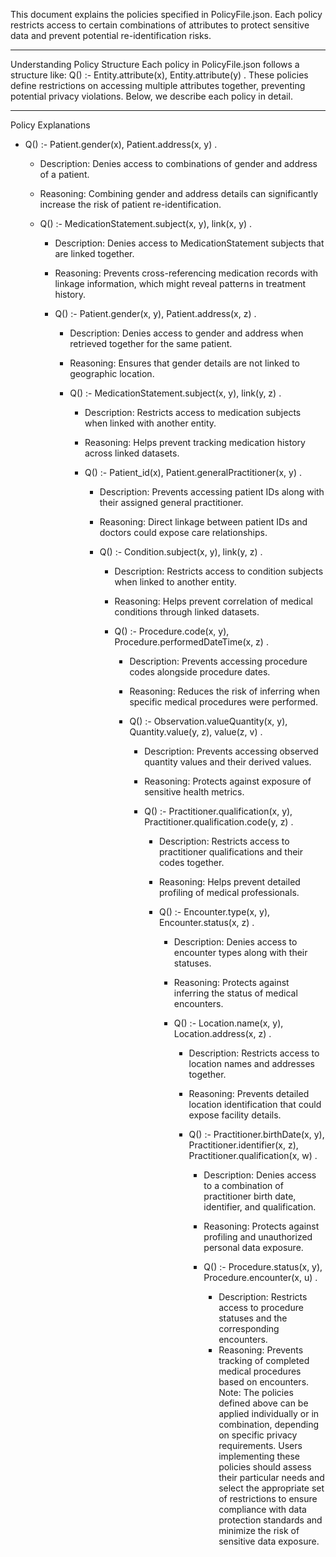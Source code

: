 This document explains the policies specified in PolicyFile.json. Each policy restricts access to certain combinations of attributes to protect sensitive data and prevent potential re-identification risks.
________________


Understanding Policy Structure
Each policy in PolicyFile.json follows a structure like:
Q() :- Entity.attribute(x), Entity.attribute(y) .
These policies define restrictions on accessing multiple attributes together, preventing potential privacy violations. Below, we describe each policy in detail.
________________


Policy Explanations
* Q() :- Patient.gender(x), Patient.address(x, y) .

   * Description: Denies access to combinations of gender and address of a patient.
   * Reasoning: Combining gender and address details can significantly increase the risk of patient re-identification.
   * Q() :- MedicationStatement.subject(x, y), link(x, y) .

      * Description: Denies access to MedicationStatement subjects that are linked together.
      * Reasoning: Prevents cross-referencing medication records with linkage information, which might reveal patterns in treatment history.
      * Q() :- Patient.gender(x, y), Patient.address(x, z) .

         * Description: Denies access to gender and address when retrieved together for the same patient.
         * Reasoning: Ensures that gender details are not linked to geographic location.
         * Q() :- MedicationStatement.subject(x, y), link(y, z) .

            * Description: Restricts access to medication subjects when linked with another entity.
            * Reasoning: Helps prevent tracking medication history across linked datasets.
            * Q() :- Patient_id(x), Patient.generalPractitioner(x, y) .

               * Description: Prevents accessing patient IDs along with their assigned general practitioner.
               * Reasoning: Direct linkage between patient IDs and doctors could expose care relationships.
               * Q() :- Condition.subject(x, y), link(y, z) .

                  * Description: Restricts access to condition subjects when linked to another entity.
                  * Reasoning: Helps prevent correlation of medical conditions through linked datasets.
                  * Q() :- Procedure.code(x, y), Procedure.performedDateTime(x, z) .

                     * Description: Prevents accessing procedure codes alongside procedure dates.
                     * Reasoning: Reduces the risk of inferring when specific medical procedures were performed.
                     * Q() :- Observation.valueQuantity(x, y), Quantity.value(y, z), value(z, v) .

                        * Description: Prevents accessing observed quantity values and their derived values.
                        * Reasoning: Protects against exposure of sensitive health metrics.
                        * Q() :- Practitioner.qualification(x, y), Practitioner.qualification.code(y, z) .

                           * Description: Restricts access to practitioner qualifications and their codes together.
                           * Reasoning: Helps prevent detailed profiling of medical professionals.
                           * Q() :- Encounter.type(x, y), Encounter.status(x, z) .

                              * Description: Denies access to encounter types along with their statuses.
                              * Reasoning: Protects against inferring the status of medical encounters.
                              * Q() :- Location.name(x, y), Location.address(x, z) .

                                 * Description: Restricts access to location names and addresses together.
                                 * Reasoning: Prevents detailed location identification that could expose facility details.
                                 * Q() :- Practitioner.birthDate(x, y), Practitioner.identifier(x, z), Practitioner.qualification(x, w) .

                                    * Description: Denies access to a combination of practitioner birth date, identifier, and qualification.
                                    * Reasoning: Protects against profiling and unauthorized personal data exposure.
                                    * Q() :- Procedure.status(x, y), Procedure.encounter(x, u) .

                                       * Description: Restricts access to procedure statuses and the corresponding encounters.
                                       * Reasoning: Prevents tracking of completed medical procedures based on encounters.
Note: The policies defined above can be applied individually or in combination, depending on specific privacy requirements. Users implementing these policies should assess their particular needs and select the appropriate set of restrictions to ensure compliance with data protection standards and minimize the risk of sensitive data exposure.
